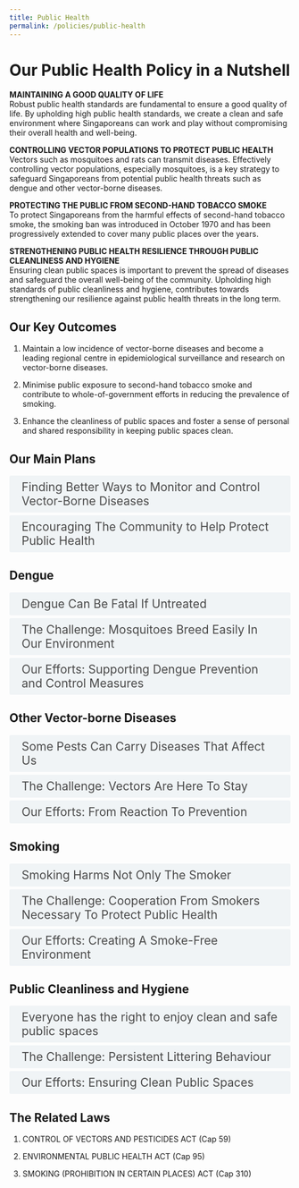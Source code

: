 ```yaml
---
title: Public Health
permalink: /policies/public-health
---
```

<style>

input {
	display: none;
}
label {
	display: block;
	padding: 8px 22px;
	margin: 0 0 5px 0;
	cursor: pointor;
	background: #F0F4F6;
	border-radius: 3px;
	color: #484848;
	transition: ease .5s;
	font-size: 1.5em;
}

label:hover {
	background: #4a96b0;
	color: #FFF;
}

.accordion-content {
	/* background: #E2E5F6; */
	padding: 10px 0px 30px 30px;
	/* border: 1px solid #484848; */
	margin: 0 0 1px 0;
	border-radius: 3px;
}

input + label + .accordion-content {
	display: none;
}

input:checked + label + .accordion-content {
	display: none;
}

input:checked + label + .accordion-content {
	display: block;
}

</style>
<!-- End of accordion -->

<div class="container">

<h1><b>Our Public Health Policy in a Nutshell</b></h1>

<p><strong>MAINTAINING A GOOD QUALITY OF LIFE</strong><br>  Robust public health standards are fundamental to ensure a good quality of life. By upholding high public health standards, we create a clean and safe environment where Singaporeans can work and play without compromising their overall health and well-being.</p>

<p><strong>CONTROLLING VECTOR POPULATIONS TO PROTECT PUBLIC HEALTH</strong><br>  Vectors such as mosquitoes and rats can transmit diseases. Effectively controlling vector populations, especially mosquitoes, is a key strategy to safeguard Singaporeans from potential public health threats such as dengue and other vector-borne diseases.</p>

<p><strong>PROTECTING THE PUBLIC FROM SECOND-HAND TOBACCO SMOKE</strong><br>  To protect Singaporeans from the harmful effects of second-hand tobacco smoke, the smoking ban was introduced in October 1970 and has been progressively extended to cover many public places over the years.</p>

<p><strong>STRENGTHENING PUBLIC HEALTH RESILIENCE THROUGH PUBLIC CLEANLINESS AND HYGIENE </strong><br>  Ensuring clean public spaces is important to prevent the spread of diseases and safeguard the overall well-being of the community. Upholding high standards of public cleanliness and hygiene, contributes towards strengthening our resilience against public health threats in the long term.</p>

<h2 id="our-key-targets">Our Key Outcomes</h2>
<ol>
	<li><p>Maintain a low incidence of vector-borne diseases and become a leading regional centre in epidemiological surveillance and  research on vector-borne diseases.</p>
	</li>
	<li><p>Minimise public exposure to second-hand tobacco smoke and contribute to whole-of-government efforts in reducing the prevalence of smoking.</p>
	</li>
	<li><p>Enhance the cleanliness of public spaces and foster a sense of personal and shared responsibility in keeping public spaces clean.</p>
	</li>
</ol>

<h2 id="our-main-plans">Our Main Plans</h2>
<div>
	<input type="checkbox" id="title1"  /><label for="title1">Finding Better Ways to Monitor and Control Vector-Borne Diseases</label>
	<div class="accordion-content">
		<p>To safeguard the well-being of Singaporeans, we employ various ways to monitor and control vector-borne diseases. This includes regular surveillance as well as conducting research to study vector-borne diseases and explore better ways to control them.</p>
	</div>
	<input type="checkbox" id="title2"  /><label for="title2">Encouraging The Community to Help Protect Public Health</label>
	<div class="accordion-content">
		<p>To achieve high public health standards, we aim to foster a sense of community ownership for public health. The involvement of the wider community and the private sector plays a pivotal role in safeguarding  our public health as we move towards increased self-regulation. Efforts at both the individual and collective level are necessary to mitigate public health risks attributed to vectors, second-hand tobacco smoke, and poor cleanliness in public spaces.</p>
	</div>
</div>

<a id="Dengue"></a>

<h2>Dengue</h2>
<div>
	<input type="checkbox" id="title3"  /><label for="title3">Dengue Can Be Fatal If Untreated</label>
	<div class="accordion-content">
		<p>The female <i>Aedes aegypti</i> mosquito is the primary vector of dengue in Singapore. When an <i>Aedes</i> mosquito bites an infected person, it can pick up the virus and pass it to the next person it bites.</p>
		<p>The more severe forms of dengue can be fatal if not treated.</p>
	</div>
	<input type="checkbox" id="title4"  /><label for="title4">The Challenge: Mosquitoes Breed Easily In Our Environment</label>
	<div class="accordion-content">
		<p>The <i>Aedes</i> mosquito breeds in stagnant water in man-made habitats. These can be easily found in our environment – such as pails and containers in our homes, tree holes and outdoor drains. Our tropical climate is also conducive to the maturation of the mosquito.</p>
		<p><i>The Disease Is Constantly Among Us</i></p>
		<p>Dengue is endemic in Singapore and the region. This means that the disease is always present, even if it is not always at high levels. To prevent disease transmission, it is important for us to keep mosquito numbers as low as possible at all times.</p>
	</div>
	<input type="checkbox" id="title5"  /><label for="title5">Our Efforts: Supporting Dengue Prevention and Control Measures</label>
	<div class="accordion-content">
		<p>NEA is the lead agency that tackles the dengue problem in Singapore. The Ministry coordinates broader efforts across government agencies to stop the spread of dengue fever.</p>
		<p><i>Surveillance and Control</i></p>
		<p>To pre-emptively remove potential breeding spots, NEA ofﬁcers visit premises to conduct regular inspections which are guided by surveillance data of the mosquito population from NEA’s Gravitrap network. NEA also carries out virus surveillance on patient blood samples submitted by healthcare providers, to track the different variations of the dengue virus circulating in the community.</p>
		<p><i>Developing New Tools - Project Wolbachia</i></p>
		<p>As part of research and to complement existing mosquito control efforts, NEA has been releasing male <i>Wolbachia-Aedes</i> mosquitoes in certain housing estates of Singapore. These male <i>Wolbachia-Aedes</i> mosquitoes then mate with wild-type female <i>Aedes aegypti</i> mosquitoes to produce eggs which do not hatch, thus helping to suppress the <i>Aedes aegypti</i> population and reduce the risk of dengue transmission. Project <i>Wolbachia</i> is intended to complement, and not replace good housekeeping and basic preventive actions that prevent mosquito breeding. Source reduction remains the key strategy to control the populations of all types of mosquitoes.</p>
  		<p><i>Engaging The Community</i></p>
		<p>NEA also engages and educates the community on the need to prevent mosquito breeding. The community can view the map and receive alerts on areas with high <i>Aedes aegypti</i> mosquito populations through the myENV app. Residents living in areas with relatively higher <i>Aedes aegypti</i> mosquito populations are also urged to help reduce the mosquito population by regularly practising the <i>Mozzie Wipeout 'B-L-O-C-K'</i> steps.</p>
  		<p>The community can also find out more information on how to prevent <i>Aedes</i> mosquito breeding at the National Environment Agency (NEA)'s <a href="https://www.nea.gov.sg/dengue-zika/dengue">dengue webpage</a>.</p>
		</div>
</div>

<a id="vector-control"></a>

<h2>Other Vector-borne Diseases</h2>
<div>
	<input type="checkbox" id="title6"  /><label for="title6">Some Pests Can Carry Diseases That Affect Us</label>
	<div class="accordion-content">
		<p>Pests that can carry diseases are also referred to as vectors. Besides mosquitoes, rats are another example of vectors. Given  Singapore’s high population density, any outbreak of vector-borne
diseases is likely to spread rapidly. It is therefore important to monitor the vector population to ensure that vector-borne diseases here are kept under control.</p>
	</div>
	<input type="checkbox" id="title7"  /><label for="title7">The Challenge: Vectors Are Here To Stay</label>
	<div class="accordion-content">
		<p><em>Tougher, Adaptable Agents Of Disease</em></p>
		<p>Due to the loss of their original habitats from rapid urbanisation, these vectors have quickly adopted alternative breeding grounds in built-up areas. Coupled with increased resistance to pesticides, it is almost impossible to get rid of vectors completely.</p>
		<p><em>New Vector-Borne Diseases</em></p>
		<p>Air travel means that new vector-borne diseases can spread to Singapore through visiting travellers or returning locals.</p>
		<p><em>Favourable Climate For Breeding</em></p>
		<p>With climate change, increases in temperature and rainfall are expected. This may result in vectors thriving in new locations and maturing faster.</p>
	</div>
	<input type="checkbox" id="title8"  /><label for="title8">Our Efforts: From Reaction To Prevention</label>
	<div class="accordion-content">
		<p><em>Surveillance And Control</em></p>
		<p>NEA maintains a close watch on the rat population to keep it under  control. Since 01 June 2011, NEA's vector control technicians (VCTs) conduct systematic inspections of both HDB and non-HDB estates island-wide as part of a dedicated rat surveillance and control team under NEA. Surveillance technology involving  sensor networks has also been deployed at hawker centres and markets managed by NEA to detect rat activity more efficiently.</p>
		<p><em>Monitoring Vector-borne Diseases</em></p>
		<p>While we cannot get rid of vectors such as mosquitoes completely, we have successfully kept outbreaks of diseases at bay. </p>
		<p>Since its set up in 2002, NEA’s Environmental Health Institute (EHI) has been conducting research, surveillance and risk assessments on vector-borne diseases such as zika, chikungunya and malaria. Accurate and rapid diagnosis of such diseases is important as it helps to minimise the chances of transmission.</p>
	</div>
</div>

<a id="smoking"></a>

<h2>Smoking</h2>
<div>
	<input type="checkbox" id="title9"  /><label for="title9">Smoking Harms Not Only The Smoker</label>
	<div class="accordion-content">
		<p>Smoking harms the health of the smoker. Not only that, people exposed to second-hand tobacco smoke in public places are also at risk of the ill effects of smoking.</p>
		<p>There are at least 60 cancer-causing chemicals in second-hand smoke. Non-smokers who are exposed to second-hand smoke face higher risks of lung cancer, respiratory tract infections, heart disease as well as eye, nose and throat irritations.</p>
		<p>Studies have also shown that pregnant women exposed to second-hand smoke are more likely to have miscarriages or stillbirths.</p>
	</div>
	<input type="checkbox" id="title10"  /><label for="title10">The Challenge: Cooperation From Smokers Necessary To Protect Public Health</label>
	<div class="accordion-content">
		<p>The prevalence of daily smoking has decreased over the years and although only about 9% of Singaporean adults are smokers, anyone in a public space with smokers can be affected by the effects of smoking.</p>
		<p>The Ministry takes measures to protect the health of non-smokers through the smoking prohibition act.</p>
		<p>Besides having laws in place, smokers must also take responsibility for their own actions and be considerate towards others.</p>
	</div>
	<input type="checkbox" id="title11"  /><label for="title11">Our Efforts: Creating A Smoke-Free Environment</label>
	<div class="accordion-content">
		<p><em>Greater Enforcement of Ban</em></p>
		<p>NEA has stepped up its efforts to enforce the smoking ban by conducting daily patrols of various places, including 24-hour food and entertainment outlets. Members of the public can also report smoking
violations via NEA's myENV mobile application, or <a href="https://www.nea.gov.sg/corporate-functions/feedback">Online Feedback Form</a>.</p>
		<p><em>Extending The Smoking Ban To More Areas</em></p>
		<p>Efforts to protect non-smokers from second-hand smoke began in 1970 when smoking was banned in cinemas, theatres and on omnibuses. Since then, the ban has been extended to more than 49,000 premises, particularly those where it is harder for non-smokers to avoid second- hand smoke. The Ministry and NEA will continue to consider further extensions  of the smoking prohibition from time to time.</p>
	</div>
</div>

<a id="public cleanliness and hygiene"></a>

<h2>Public Cleanliness and Hygiene</h2>
<div>
	<input type="checkbox" id="title12"  /><label for="title12">Everyone has the right to enjoy clean and safe public spaces</label>
	<div class="accordion-content">
		<p>Maintaining public cleanliness and public hygiene is important in mitigating the transmission of infectious diseases and allows users of the public spaces to enjoy a cleaner and more liveable environment. To underscore this, 2024 has been designated as the Year of Public Hygiene.</p>
	</div>
	<input type="checkbox" id="title13"  /><label for="title13">The Challenge: Persistent Littering Behaviour</label>
	<div class="accordion-content">
		<p>Singapore has a reputation for being a clean and green city. Based on cleanliness surveys, most Singaporeans perceive that our public spaces are clean as well. However, there persists a minority of the population which continue to be inconsiderate and litter public spaces. The Ministry and NEA keep Singapore clean through cleaning of public areas, enforcement and public education.</p>
	</div>
	<input type="checkbox" id="title14"  /><label for="title14">Our Efforts: Ensuring Clean Public Spaces</label>
	<div class="accordion-content">
		<p><em>Cleaning Public Spaces</em></p>
		<p>NEA oversees the cleaning of public spaces such as roads, pavements, and certain private estates and public areas in Singapore.</p>
		<p><em>Tackling Litterbugs</em></p>
		<p>NEA takes strict enforcement action against litterbugs. To strengthen the deterrent effect against littering, the maximum court penalties for littering offences were doubled in 2014 from $1,000, $2,000 and $5,000 for the first, second, and third or subsequent conviction, to $2,000, $4,000 and $10,000 respectively. Recalcitrant offenders prosecuted in court may also be required to perform Corrective Work Order (CWO). The composition sum for the first littering offence was also raised from $200 to $300 in 2014.</p>
		<p>In September 2021, NEA commenced enforcement against table littering, which established new social norms where most Singaporeans return their used trays/crockery and litter after dining at community dining places such as hawker centres and coffeeshops.</p>
		<p>On 1 July 2023, NEA introduced a statutory presumption provision for littering from residential flats, placing greater onus on registered flat owners/tenants to prevent high-rise littering from their flats.<p>
		<p><em>Fostering Social Responsiblity</em></p>
		<p>To ensure that we live in a clean and liveable environment, it is important for all Singaporeans to play our part to uphold high standards of public cleanliness and hygiene. The Ministry and NEA organise public education campaigns and supports ground-up initiatives with related partners to promote greater awareness and foster a sense of personal and shared social responsibility among the community.  These include campaigns such as the <i>Keep Singapore Clean Campaign</i>, and <i>Clean Public Toilets Campaign</i>, amongst others.</p>
	</div>
</div>

<h2>The Related Laws</h2>
<ol>
	<li><p>CONTROL OF VECTORS AND PESTICIDES ACT (Cap 59)</p>
	</li>
	<li><p>ENVIRONMENTAL PUBLIC HEALTH ACT (Cap 95)</p>
	</li>
	<li><p>SMOKING (PROHIBITION IN CERTAIN PLACES) ACT (Cap 310)</p>
	</li>
</ol>

